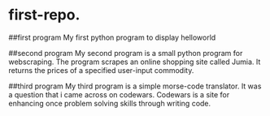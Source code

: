 # first-repo.
##first program
My first python program to display helloworld

##second program
My second program is a small python program for webscraping.
The program scrapes an online shopping site called Jumia.
It returns the prices of a specified user-input commodity.

##third program
My third program is a simple morse-code translator.
It was a question that i came across on codewars.
Codewars is a site for enhancing once problem solving skills through writing code.

